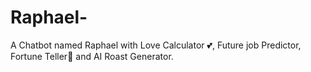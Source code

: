 # Raphael-
A Chatbot named Raphael with Love Calculator 💕,  Future job Predictor, Fortune Teller🔮 and AI Roast Generator. 
